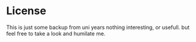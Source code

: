 # License

This is just some backup from uni years nothing interesting, or usefull.
but feel free to take a look and humilate me.

